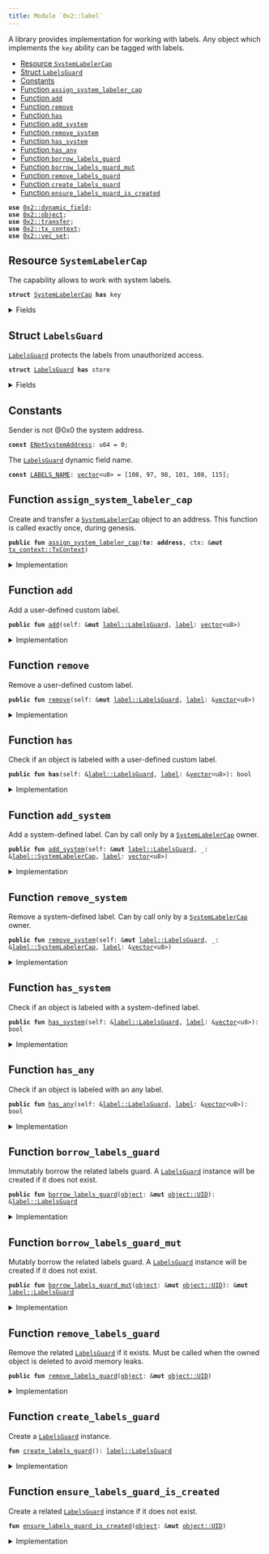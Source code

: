 ```yaml
---
title: Module `0x2::label`
---
```


A library provides implementation for working with labels.
Any object which implements the <code>key</code> ability can be tagged with labels.


-  [Resource `SystemLabelerCap`](#0x2_label_SystemLabelerCap)
-  [Struct `LabelsGuard`](#0x2_label_LabelsGuard)
-  [Constants](#@Constants_0)
-  [Function `assign_system_labeler_cap`](#0x2_label_assign_system_labeler_cap)
-  [Function `add`](#0x2_label_add)
-  [Function `remove`](#0x2_label_remove)
-  [Function `has`](#0x2_label_has)
-  [Function `add_system`](#0x2_label_add_system)
-  [Function `remove_system`](#0x2_label_remove_system)
-  [Function `has_system`](#0x2_label_has_system)
-  [Function `has_any`](#0x2_label_has_any)
-  [Function `borrow_labels_guard`](#0x2_label_borrow_labels_guard)
-  [Function `borrow_labels_guard_mut`](#0x2_label_borrow_labels_guard_mut)
-  [Function `remove_labels_guard`](#0x2_label_remove_labels_guard)
-  [Function `create_labels_guard`](#0x2_label_create_labels_guard)
-  [Function `ensure_labels_guard_is_created`](#0x2_label_ensure_labels_guard_is_created)


<pre><code><b>use</b> <a href="dynamic_field.md#0x2_dynamic_field">0x2::dynamic_field</a>;
<b>use</b> <a href="object.md#0x2_object">0x2::object</a>;
<b>use</b> <a href="transfer.md#0x2_transfer">0x2::transfer</a>;
<b>use</b> <a href="tx_context.md#0x2_tx_context">0x2::tx_context</a>;
<b>use</b> <a href="vec_set.md#0x2_vec_set">0x2::vec_set</a>;
</code></pre>



<a name="0x2_label_SystemLabelerCap"></a>

## Resource `SystemLabelerCap`

The capability allows to work with system labels.


<pre><code><b>struct</b> <a href="label.md#0x2_label_SystemLabelerCap">SystemLabelerCap</a> <b>has</b> key
</code></pre>



<details>
<summary>Fields</summary>


<dl>
<dt>
<code>id: <a href="object.md#0x2_object_UID">object::UID</a></code>
</dt>
<dd>

</dd>
</dl>


</details>

<a name="0x2_label_LabelsGuard"></a>

## Struct `LabelsGuard`

<code><a href="label.md#0x2_label_LabelsGuard">LabelsGuard</a></code> protects the labels from unauthorized access.


<pre><code><b>struct</b> <a href="label.md#0x2_label_LabelsGuard">LabelsGuard</a> <b>has</b> store
</code></pre>



<details>
<summary>Fields</summary>


<dl>
<dt>
<code>labels: <a href="vec_set.md#0x2_vec_set_VecSet">vec_set::VecSet</a>&lt;<a href="../move-stdlib/vector.md#0x1_vector">vector</a>&lt;u8&gt;&gt;</code>
</dt>
<dd>
 User-defined labels.
</dd>
<dt>
<code>system_labels: <a href="vec_set.md#0x2_vec_set_VecSet">vec_set::VecSet</a>&lt;<a href="../move-stdlib/vector.md#0x1_vector">vector</a>&lt;u8&gt;&gt;</code>
</dt>
<dd>
 Protected system-defined labels.
</dd>
</dl>


</details>

<a name="@Constants_0"></a>

## Constants


<a name="0x2_label_ENotSystemAddress"></a>

Sender is not @0x0 the system address.


<pre><code><b>const</b> <a href="label.md#0x2_label_ENotSystemAddress">ENotSystemAddress</a>: u64 = 0;
</code></pre>



<a name="0x2_label_LABELS_NAME"></a>

The <code><a href="label.md#0x2_label_LabelsGuard">LabelsGuard</a></code> dynamic field name.


<pre><code><b>const</b> <a href="label.md#0x2_label_LABELS_NAME">LABELS_NAME</a>: <a href="../move-stdlib/vector.md#0x1_vector">vector</a>&lt;u8&gt; = [108, 97, 98, 101, 108, 115];
</code></pre>



<a name="0x2_label_assign_system_labeler_cap"></a>

## Function `assign_system_labeler_cap`

Create and transfer a <code><a href="label.md#0x2_label_SystemLabelerCap">SystemLabelerCap</a></code> object to an address.
This function is called exactly once, during genesis.


<pre><code><b>public</b> <b>fun</b> <a href="label.md#0x2_label_assign_system_labeler_cap">assign_system_labeler_cap</a>(<b>to</b>: <b>address</b>, ctx: &<b>mut</b> <a href="tx_context.md#0x2_tx_context_TxContext">tx_context::TxContext</a>)
</code></pre>



<details>
<summary>Implementation</summary>


<pre><code><b>public</b> <b>fun</b> <a href="label.md#0x2_label_assign_system_labeler_cap">assign_system_labeler_cap</a>(<b>to</b>: <b>address</b>, ctx: &<b>mut</b> TxContext) {
    <b>assert</b>!(ctx.sender() == @0x0, <a href="label.md#0x2_label_ENotSystemAddress">ENotSystemAddress</a>);

    // Create a new capability.
    <b>let</b> cap = <a href="label.md#0x2_label_SystemLabelerCap">SystemLabelerCap</a> {
        id: <a href="object.md#0x2_object_new">object::new</a>(ctx),
    };

    // Transfer the capability <b>to</b> the specified <b>address</b>.
    <a href="transfer.md#0x2_transfer_transfer">transfer::transfer</a>(cap, <b>to</b>);
}
</code></pre>



</details>

<a name="0x2_label_add"></a>

## Function `add`

Add a user-defined custom label.


<pre><code><b>public</b> <b>fun</b> <a href="label.md#0x2_label_add">add</a>(self: &<b>mut</b> <a href="label.md#0x2_label_LabelsGuard">label::LabelsGuard</a>, <a href="label.md#0x2_label">label</a>: <a href="../move-stdlib/vector.md#0x1_vector">vector</a>&lt;u8&gt;)
</code></pre>



<details>
<summary>Implementation</summary>


<pre><code><b>public</b> <b>fun</b> <a href="label.md#0x2_label_add">add</a>(self: &<b>mut</b> <a href="label.md#0x2_label_LabelsGuard">LabelsGuard</a>, <a href="label.md#0x2_label">label</a>: <a href="../move-stdlib/vector.md#0x1_vector">vector</a>&lt;u8&gt;) {
    self.labels.insert(<a href="label.md#0x2_label">label</a>);
}
</code></pre>



</details>

<a name="0x2_label_remove"></a>

## Function `remove`

Remove a user-defined custom label.


<pre><code><b>public</b> <b>fun</b> <a href="label.md#0x2_label_remove">remove</a>(self: &<b>mut</b> <a href="label.md#0x2_label_LabelsGuard">label::LabelsGuard</a>, <a href="label.md#0x2_label">label</a>: &<a href="../move-stdlib/vector.md#0x1_vector">vector</a>&lt;u8&gt;)
</code></pre>



<details>
<summary>Implementation</summary>


<pre><code><b>public</b> <b>fun</b> <a href="label.md#0x2_label_remove">remove</a>(self: &<b>mut</b> <a href="label.md#0x2_label_LabelsGuard">LabelsGuard</a>, <a href="label.md#0x2_label">label</a>: &<a href="../move-stdlib/vector.md#0x1_vector">vector</a>&lt;u8&gt;) {
    self.labels.<a href="label.md#0x2_label_remove">remove</a>(<a href="label.md#0x2_label">label</a>);
}
</code></pre>



</details>

<a name="0x2_label_has"></a>

## Function `has`

Check if an object is labeled with a user-defined custom label.


<pre><code><b>public</b> <b>fun</b> <b>has</b>(self: &<a href="label.md#0x2_label_LabelsGuard">label::LabelsGuard</a>, <a href="label.md#0x2_label">label</a>: &<a href="../move-stdlib/vector.md#0x1_vector">vector</a>&lt;u8&gt;): bool
</code></pre>



<details>
<summary>Implementation</summary>


<pre><code><b>public</b> <b>fun</b> <b>has</b>(self: &<a href="label.md#0x2_label_LabelsGuard">LabelsGuard</a>, <a href="label.md#0x2_label">label</a>: &<a href="../move-stdlib/vector.md#0x1_vector">vector</a>&lt;u8&gt;): bool {
    self.labels.contains(<a href="label.md#0x2_label">label</a>)
}
</code></pre>



</details>

<a name="0x2_label_add_system"></a>

## Function `add_system`

Add a system-defined label.
Can by call only by a <code><a href="label.md#0x2_label_SystemLabelerCap">SystemLabelerCap</a></code> owner.


<pre><code><b>public</b> <b>fun</b> <a href="label.md#0x2_label_add_system">add_system</a>(self: &<b>mut</b> <a href="label.md#0x2_label_LabelsGuard">label::LabelsGuard</a>, _: &<a href="label.md#0x2_label_SystemLabelerCap">label::SystemLabelerCap</a>, <a href="label.md#0x2_label">label</a>: <a href="../move-stdlib/vector.md#0x1_vector">vector</a>&lt;u8&gt;)
</code></pre>



<details>
<summary>Implementation</summary>


<pre><code><b>public</b> <b>fun</b> <a href="label.md#0x2_label_add_system">add_system</a>(self: &<b>mut</b> <a href="label.md#0x2_label_LabelsGuard">LabelsGuard</a>, _: &<a href="label.md#0x2_label_SystemLabelerCap">SystemLabelerCap</a>, <a href="label.md#0x2_label">label</a>: <a href="../move-stdlib/vector.md#0x1_vector">vector</a>&lt;u8&gt;) {
    self.system_labels.insert(<a href="label.md#0x2_label">label</a>);
}
</code></pre>



</details>

<a name="0x2_label_remove_system"></a>

## Function `remove_system`

Remove a system-defined label.
Can by call only by a <code><a href="label.md#0x2_label_SystemLabelerCap">SystemLabelerCap</a></code> owner.


<pre><code><b>public</b> <b>fun</b> <a href="label.md#0x2_label_remove_system">remove_system</a>(self: &<b>mut</b> <a href="label.md#0x2_label_LabelsGuard">label::LabelsGuard</a>, _: &<a href="label.md#0x2_label_SystemLabelerCap">label::SystemLabelerCap</a>, <a href="label.md#0x2_label">label</a>: &<a href="../move-stdlib/vector.md#0x1_vector">vector</a>&lt;u8&gt;)
</code></pre>



<details>
<summary>Implementation</summary>


<pre><code><b>public</b> <b>fun</b> <a href="label.md#0x2_label_remove_system">remove_system</a>(self: &<b>mut</b> <a href="label.md#0x2_label_LabelsGuard">LabelsGuard</a>, _: &<a href="label.md#0x2_label_SystemLabelerCap">SystemLabelerCap</a>, <a href="label.md#0x2_label">label</a>: &<a href="../move-stdlib/vector.md#0x1_vector">vector</a>&lt;u8&gt;) {
    self.system_labels.<a href="label.md#0x2_label_remove">remove</a>(<a href="label.md#0x2_label">label</a>);
}
</code></pre>



</details>

<a name="0x2_label_has_system"></a>

## Function `has_system`

Check if an object is labeled with a system-defined label.


<pre><code><b>public</b> <b>fun</b> <a href="label.md#0x2_label_has_system">has_system</a>(self: &<a href="label.md#0x2_label_LabelsGuard">label::LabelsGuard</a>, <a href="label.md#0x2_label">label</a>: &<a href="../move-stdlib/vector.md#0x1_vector">vector</a>&lt;u8&gt;): bool
</code></pre>



<details>
<summary>Implementation</summary>


<pre><code><b>public</b> <b>fun</b> <a href="label.md#0x2_label_has_system">has_system</a>(self: &<a href="label.md#0x2_label_LabelsGuard">LabelsGuard</a>, <a href="label.md#0x2_label">label</a>: &<a href="../move-stdlib/vector.md#0x1_vector">vector</a>&lt;u8&gt;): bool {
    self.system_labels.contains(<a href="label.md#0x2_label">label</a>)
}
</code></pre>



</details>

<a name="0x2_label_has_any"></a>

## Function `has_any`

Check if an object is labeled with an any label.


<pre><code><b>public</b> <b>fun</b> <a href="label.md#0x2_label_has_any">has_any</a>(self: &<a href="label.md#0x2_label_LabelsGuard">label::LabelsGuard</a>, <a href="label.md#0x2_label">label</a>: &<a href="../move-stdlib/vector.md#0x1_vector">vector</a>&lt;u8&gt;): bool
</code></pre>



<details>
<summary>Implementation</summary>


<pre><code><b>public</b> <b>fun</b> <a href="label.md#0x2_label_has_any">has_any</a>(self: &<a href="label.md#0x2_label_LabelsGuard">LabelsGuard</a>, <a href="label.md#0x2_label">label</a>: &<a href="../move-stdlib/vector.md#0x1_vector">vector</a>&lt;u8&gt;): bool {
    <b>has</b>(self, <a href="label.md#0x2_label">label</a>) || <a href="label.md#0x2_label_has_system">has_system</a>(self, <a href="label.md#0x2_label">label</a>)
}
</code></pre>



</details>

<a name="0x2_label_borrow_labels_guard"></a>

## Function `borrow_labels_guard`

Immutably borrow the related labels guard.
A <code><a href="label.md#0x2_label_LabelsGuard">LabelsGuard</a></code> instance will be created if it does not exist.


<pre><code><b>public</b> <b>fun</b> <a href="label.md#0x2_label_borrow_labels_guard">borrow_labels_guard</a>(<a href="object.md#0x2_object">object</a>: &<b>mut</b> <a href="object.md#0x2_object_UID">object::UID</a>): &<a href="label.md#0x2_label_LabelsGuard">label::LabelsGuard</a>
</code></pre>



<details>
<summary>Implementation</summary>


<pre><code><b>public</b> <b>fun</b> <a href="label.md#0x2_label_borrow_labels_guard">borrow_labels_guard</a>(<a href="object.md#0x2_object">object</a>: &<b>mut</b> UID): &<a href="label.md#0x2_label_LabelsGuard">LabelsGuard</a> {
    <a href="label.md#0x2_label_ensure_labels_guard_is_created">ensure_labels_guard_is_created</a>(<a href="object.md#0x2_object">object</a>);

    <a href="dynamic_field.md#0x2_dynamic_field_borrow">dynamic_field::borrow</a>&lt;<a href="../move-stdlib/vector.md#0x1_vector">vector</a>&lt;u8&gt;, <a href="label.md#0x2_label_LabelsGuard">LabelsGuard</a>&gt;(<a href="object.md#0x2_object">object</a>, <a href="label.md#0x2_label_LABELS_NAME">LABELS_NAME</a>)
}
</code></pre>



</details>

<a name="0x2_label_borrow_labels_guard_mut"></a>

## Function `borrow_labels_guard_mut`

Mutably borrow the related labels guard.
A <code><a href="label.md#0x2_label_LabelsGuard">LabelsGuard</a></code> instance will be created if it does not exist.


<pre><code><b>public</b> <b>fun</b> <a href="label.md#0x2_label_borrow_labels_guard_mut">borrow_labels_guard_mut</a>(<a href="object.md#0x2_object">object</a>: &<b>mut</b> <a href="object.md#0x2_object_UID">object::UID</a>): &<b>mut</b> <a href="label.md#0x2_label_LabelsGuard">label::LabelsGuard</a>
</code></pre>



<details>
<summary>Implementation</summary>


<pre><code><b>public</b> <b>fun</b> <a href="label.md#0x2_label_borrow_labels_guard_mut">borrow_labels_guard_mut</a>(<a href="object.md#0x2_object">object</a>: &<b>mut</b> UID): &<b>mut</b> <a href="label.md#0x2_label_LabelsGuard">LabelsGuard</a> {
    <a href="label.md#0x2_label_ensure_labels_guard_is_created">ensure_labels_guard_is_created</a>(<a href="object.md#0x2_object">object</a>);

    <a href="dynamic_field.md#0x2_dynamic_field_borrow_mut">dynamic_field::borrow_mut</a>&lt;<a href="../move-stdlib/vector.md#0x1_vector">vector</a>&lt;u8&gt;, <a href="label.md#0x2_label_LabelsGuard">LabelsGuard</a>&gt;(<a href="object.md#0x2_object">object</a>, <a href="label.md#0x2_label_LABELS_NAME">LABELS_NAME</a>)
}
</code></pre>



</details>

<a name="0x2_label_remove_labels_guard"></a>

## Function `remove_labels_guard`

Remove the related <code><a href="label.md#0x2_label_LabelsGuard">LabelsGuard</a></code> if it exists.
Must be called when the owned object is deleted to avoid memory leaks.


<pre><code><b>public</b> <b>fun</b> <a href="label.md#0x2_label_remove_labels_guard">remove_labels_guard</a>(<a href="object.md#0x2_object">object</a>: &<b>mut</b> <a href="object.md#0x2_object_UID">object::UID</a>)
</code></pre>



<details>
<summary>Implementation</summary>


<pre><code><b>public</b> <b>fun</b> <a href="label.md#0x2_label_remove_labels_guard">remove_labels_guard</a>(<a href="object.md#0x2_object">object</a>: &<b>mut</b> UID) {
    <b>if</b> (<a href="dynamic_field.md#0x2_dynamic_field_exists_">dynamic_field::exists_</a>(<a href="object.md#0x2_object">object</a>, <a href="label.md#0x2_label_LABELS_NAME">LABELS_NAME</a>)) {
        <b>let</b> <a href="label.md#0x2_label_LabelsGuard">LabelsGuard</a> {
            labels: _,
            system_labels: _,
        } = <a href="dynamic_field.md#0x2_dynamic_field_remove">dynamic_field::remove</a>(<a href="object.md#0x2_object">object</a>, <a href="label.md#0x2_label_LABELS_NAME">LABELS_NAME</a>);
    };
}
</code></pre>



</details>

<a name="0x2_label_create_labels_guard"></a>

## Function `create_labels_guard`

Create a <code><a href="label.md#0x2_label_LabelsGuard">LabelsGuard</a></code> instance.


<pre><code><b>fun</b> <a href="label.md#0x2_label_create_labels_guard">create_labels_guard</a>(): <a href="label.md#0x2_label_LabelsGuard">label::LabelsGuard</a>
</code></pre>



<details>
<summary>Implementation</summary>


<pre><code><b>fun</b> <a href="label.md#0x2_label_create_labels_guard">create_labels_guard</a>(): <a href="label.md#0x2_label_LabelsGuard">LabelsGuard</a> {
    <a href="label.md#0x2_label_LabelsGuard">LabelsGuard</a> {
        labels: <a href="vec_set.md#0x2_vec_set_empty">vec_set::empty</a>(),
        system_labels: <a href="vec_set.md#0x2_vec_set_empty">vec_set::empty</a>(),
    }
}
</code></pre>



</details>

<a name="0x2_label_ensure_labels_guard_is_created"></a>

## Function `ensure_labels_guard_is_created`

Create a related <code><a href="label.md#0x2_label_LabelsGuard">LabelsGuard</a></code> instance if it does not exist.


<pre><code><b>fun</b> <a href="label.md#0x2_label_ensure_labels_guard_is_created">ensure_labels_guard_is_created</a>(<a href="object.md#0x2_object">object</a>: &<b>mut</b> <a href="object.md#0x2_object_UID">object::UID</a>)
</code></pre>



<details>
<summary>Implementation</summary>


<pre><code><b>fun</b> <a href="label.md#0x2_label_ensure_labels_guard_is_created">ensure_labels_guard_is_created</a>(<a href="object.md#0x2_object">object</a>: &<b>mut</b> UID) {
    <b>if</b> (!<a href="dynamic_field.md#0x2_dynamic_field_exists_">dynamic_field::exists_</a>(<a href="object.md#0x2_object">object</a>, <a href="label.md#0x2_label_LABELS_NAME">LABELS_NAME</a>)) {
        <a href="dynamic_field.md#0x2_dynamic_field_add">dynamic_field::add</a>(<a href="object.md#0x2_object">object</a>, <a href="label.md#0x2_label_LABELS_NAME">LABELS_NAME</a>, <a href="label.md#0x2_label_create_labels_guard">create_labels_guard</a>());
    };
}
</code></pre>



</details>
